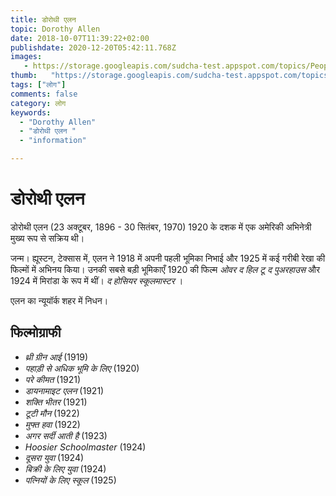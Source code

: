 ```yaml
---
title: डोरोथी एलन 
topic: Dorothy Allen
date: 2018-10-07T11:39:22+02:00
publishdate: 2020-12-20T05:42:11.768Z
images: 
   - https://storage.googleapis.com/sudcha-test.appspot.com/topics/People/dorothy_allen/1.jpeg
thumb:   "https://storage.googleapis.com/sudcha-test.appspot.com/topics/People/dorothy_allen/thumb.jpeg"
tags: ["लोग"]
comments: false
category: लोग
keywords: 
  - "Dorothy Allen"
  - "डोरोथी एलन "
  - "information"

---
```

<h1> डोरोथी एलन </h1> <p> </p> <p> डोरोथी एलन (23 अक्टूबर, 1896 - 30 सितंबर, 1970) 1920 के दशक में एक अमेरिकी अभिनेत्री मुख्य रूप से सक्रिय थी। </p> <p> जन्म। ह्यूस्टन, टेक्सास में, एलन ने 1918 में अपनी पहली भूमिका निभाई और 1925 में कई गरीबी रेखा की फिल्मों में अभिनय किया। उनकी सबसे बड़ी भूमिकाएँ 1920 की फिल्म <i> ओवर द हिल टू द पुअरहाउस </i> और 1924 में मिरांडा के रूप में थीं। <i> द होसियर स्कूलमास्टर </i>। </p> <p> एलन का न्यूयॉर्क शहर में निधन। </p> <h2> फिल्मोग्राफी </h2> <ul> <li> <i> थ्री ग्रीन आई </i> (1919) </li> <li> <i> पहाड़ी से अधिक भूमि के लिए </i> (1920) </li> <li> <i> परे कीमत </i> (1921) </li> <li> <i> डायनामाइट एलन </i> (1921) </li> <li> <i> शक्ति भीतर </i> (1921) </li> <li> <i> टूटी मौन </i> (1922) </li> <li> <i> मुफ्त हवा </i> (1922) </li> <li> <i> अगर सर्दी आती है </i> (1923) </li> <li> <i> Hoosier Schoolmaster </i> (1924) </li> <li> <i> दूसरा युवा </i> (1924) </li> <li> <i> बिक्री के लिए युवा </i > (1924) </li> <li> <i> पत्नियों के लिए स्कूल </i> (1925) </li> </ul> 